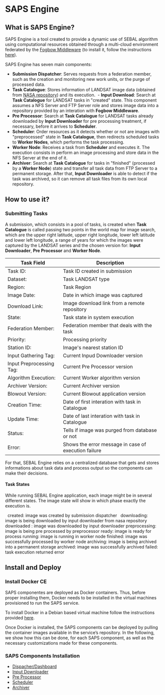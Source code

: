 # SAPS Engine
## What is SAPS Engine?
  SAPS Engine is a tool created to provide a dynamic use of SEBAL algorithm using computational resources obtained through a multi-cloud environment federated by the [Fogbow Middleware](http://www.fogbowcloud.org) (to install it, follow the instructions [here](http://www.fogbowcloud.org/the-big-picture.html)).
  
  SAPS Engine has seven main components:
  - **Submission Dispatcher**: Serves requests from a federation member, such as the creation and monitoring new work units, or the purge of processed data.
  - **Task Catalogue**: Stores information of LANDSAT image data (obtained from [NASA repository](https://ers.cr.usgs.gov)) and its execution.
  - **Input Download**: Search at **Task Catalogue** for LANDSAT tasks in "created" state. This component assumes a NFS Server and FTP Server role and stores image data into a repository provided by an interation with **Fogbow Middleware**.
  - **Pre Processor**: Search at **Task Catalogue** for LANDSAT tasks already downloaded by **Input Downloader** for pre processing treatment, if necessary, before it arrives to **Scheduler**.
  - **Scheduler**: Order resources as it detects whether or not are images with "preprocessed" state in **Task Catalogue**, then redirects scheduled tasks to **Worker Nodes**, which performs the task processing.
  - **Worker Node**: Receives a task from **Scheduler** and executes it. The execution consists in perform an image processing and store data in the NFS Server at the end of it.
  - **Archiver**: Search at **Task Catalogue** for tasks in "finished" (processed by a **Worker Node**) state and transfer all task data from FTP Server to a permanent storage. After that, **Input Downloader** is able to detect if the task was archived, so it can remove all task files from its own local repository.

## How to use it?
### Submitting Tasks
  A submission, which consists in a pool of tasks, is created when **Task Catalogue** is called passing two points in the world map for image search, which are the upper right latitude, upper right longitude, lower left latitude and lower left longitude, a range of years for which the images were captured by the LANDSAT series and the chosen version for: **Input Downloader**, **Pre Processor** and **Worker Node**.
  
  Task Field | Description
  ---- | --------------------
  Task ID: | Task ID created in submission
  Dataset: | Task LANDSAT type
  Region: | Task Region
  Image Date: | Date in which image was captured
  Download Link: | Image download link from a remote repository
  State: | Task state in system execution
  Federation Member: | Federation member that deals with the task
  Priority: | Processing priority
  Station ID: | Image's nearest station ID
  Input Gathering Tag: | Current Inpud Downloader version
  Input Preprocessing Tag: | Current Pre Processor version
  Algorithm Execution: | Current Worker algorithm version
  Archiver Version: | Current Archiver version
  Blowout Version: | Current Blowout application version
  Creation Time: | Date of first interation with task in Catalogue
  Update Time: | Date of last interation with task in Catalogue
  Status: | Tells if image was purged from database or not
  Error: | Shows the error message in case of execution failure
  
  For that, SEBAL Engine relies on a centralized database that gets and stores informations about task data and process output so the components can make their decisions.

#### Task States
  While running SEBAL Engine application, each image might be in several different states. The image state will show in which phase exactly the execution is.
  
    created: image was created by submission dispatcher
    downloading: image is being downloaded by input downloader from nasa repository
    downloaded : image was downloaded by input downloader
    preprocessing: image is being pre processed by preprocessor 
    ready: image is ready for process
    running: image is running in worker node
    finished: image was successfully processed by worker node
    archiving: image is being archived into a permanent storage
    archived: image was successfully archived
    failed: task execution returned error
  
## Install and Deploy
### Install Docker CE
SAPS componentes are deployed as Docker containers. Thus, before proper installing them, Docker needs to be installed in the virtual machines provisioned to run the SAPS service. 

To install Docker in a Debian based virtual machine follow the instructions provided [here](docs/container-install.md).

Once Docker is installed, the SAPS components can be deployed by pulling the container images available in the service’s repository. In the following, we show how this can be done, for each SAPS component, as well as the necessary customizations made for these components.

### SAPS Components Installation
* [Dispacher/Dashboard](docs/dispacher-install.md)
* [Input Downloader](docs/input-downloader-install.md)
* [Pre Processor](docs/preprocessor-install.md)
* [Scheduler](docs/scheduler-install.md)
* [Archiver](docs/archiver-install.md)
  
